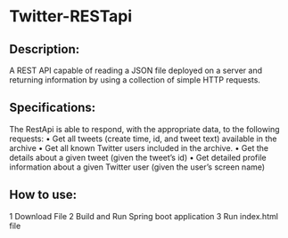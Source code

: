 # Twitter-RESTapi
## Description:
 A REST API capable of reading a JSON file deployed on a server and returning information by using a collection of simple HTTP requests.
## Specifications:
 The RestApi is able to respond, with the appropriate data, to the following requests:
  •	Get all tweets (create time, id, and tweet text) available in the archive
  •	Get all known Twitter users included in the archive. 
  •	Get the details about a given tweet (given the tweet’s id)
  •	Get detailed profile information about a given Twitter user (given the user’s screen name)
## How to use:
  1 Download File
  2 Build and Run Spring boot application
  3 Run index.html file
  
